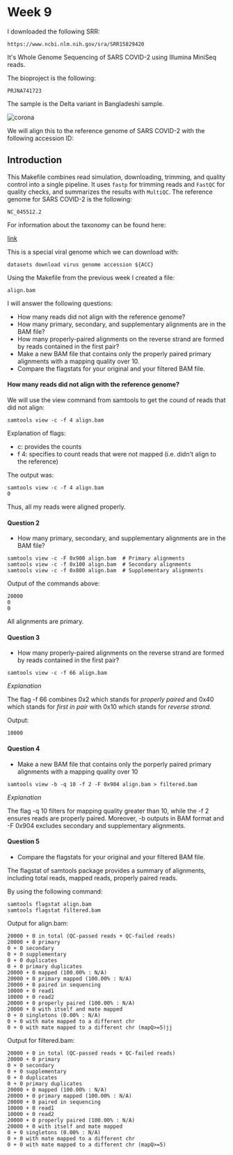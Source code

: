 # Week 9

I downloaded the following SRR:

```
https://www.ncbi.nlm.nih.gov/sra/SRR15829420
```

It's Whole Genome Sequencing of SARS COVID-2 using Illumina MiniSeq reads.

The bioproject is the following:
```
PRJNA741723
```

The sample is the Delta variant in Bangladeshi sample.

![corona](https://media.giphy.com/media/MCAFTO4btHOaiNRO1k/giphy.gif?cid=790b7611995r701whaqprrihc3d36dnvcti6v3e33jdsuujm&ep=v1_gifs_search&rid=giphy.gif&ct=g)

We will align this to the reference genome of SARS COVID-2 with the following accession ID:

## Introduction

This Makefile combines read simulation, downloading, trimming, and quality control into a single pipeline. It uses `fastp` for trimming reads and `FastQC` for quality checks, and summarizes the results with `MultiQC`.
The reference genome for SARS COVID-2 is the following:

```
NC_045512.2
```

For information about the taxonomy can be found here:

[link](https://www.ncbi.nlm.nih.gov/Taxonomy/Browser/wwwtax.cgi?id=2697049)

This is a special viral genome which we can download with:

```
datasets download virus genome accession ${ACC}
```

Using the Makefile from the previous week I created a file:

```
align.bam
```

I will answer the following questions:

- How many reads did not align with the reference genome? 
- How many primary, secondary, and supplementary alignments are in the BAM file?
- How many properly-paired alignments on the reverse strand are formed by reads
contained in the first pair?
- Make a new BAM file that contains only the properly paired primary alignments with 
a mapping quality over 10.
- Compare the flagstats for your original and your filtered BAM file.


#### How many reads did not align with the reference genome?

We will use the view command from samtools to get the cound of reads that did not align:

```
samtools view -c -f 4 align.bam
```

Explanation of flags:

- c: provides the counts
- f 4: specifies to count reads that were not mapped (i.e. didn't align to the reference)

The output was:

```
samtools view -c -f 4 align.bam
0
```

Thus, all my reads were aligned properly.

#### Question 2

- How many primary, secondary, and supplementary alignments are in the BAM file?

```
samtools view -c -F 0x900 align.bam  # Primary alignments
samtools view -c -f 0x100 align.bam  # Secondary alignments
samtools view -c -f 0x800 align.bam  # Supplementary alignments
```

Output of the commands above:
```
20000
0
0
```

All alignments are primary.

#### Question 3

- How many properly-paired alignments on the reverse strand are formed by reads contained in the first pair?

```
samtools view -c -f 66 align.bam
```

*Explanation*

The flag -f 66 combines 0x2 which stands for *properly paired* 
and 0x40 which stands for *first in pair* with 
0x10 which stands for *reverse strand*.

Output:
```
10000
```

#### Question 4

- Make a new BAM file that contains only the porperly paired primary alignments with a mapping quality over 10

```
samtools view -b -q 10 -f 2 -F 0x904 align.bam > filtered.bam
```

*Explanation*

The flag -q 10 filters for mapping quality greater than 10, while the 
-f 2 ensures reads are properly paired. Moreover, -b outputs in BAM format and
-F 0x904 excludes secondary and supplementary alignments.

#### Question 5

- Compare the flagstats for your original and your filtered BAM file.

The flagstat of samtools package provides a summary of alignments, 
including total reads, mapped reads, properly paired reads.

By using the following command:

```
samtools flagstat align.bam
samtools flagstat filtered.bam
```

Output for align.bam:
```
20000 + 0 in total (QC-passed reads + QC-failed reads)
20000 + 0 primary
0 + 0 secondary
0 + 0 supplementary
0 + 0 duplicates
0 + 0 primary duplicates
20000 + 0 mapped (100.00% : N/A)
20000 + 0 primary mapped (100.00% : N/A)
20000 + 0 paired in sequencing
10000 + 0 read1
10000 + 0 read2
20000 + 0 properly paired (100.00% : N/A)
20000 + 0 with itself and mate mapped
0 + 0 singletons (0.00% : N/A)
0 + 0 with mate mapped to a different chr
0 + 0 with mate mapped to a different chr (mapQ>=5)jj
```

Output for filtered.bam:
```
20000 + 0 in total (QC-passed reads + QC-failed reads)
20000 + 0 primary
0 + 0 secondary
0 + 0 supplementary
0 + 0 duplicates
0 + 0 primary duplicates
20000 + 0 mapped (100.00% : N/A)
20000 + 0 primary mapped (100.00% : N/A)
20000 + 0 paired in sequencing
10000 + 0 read1
10000 + 0 read2
20000 + 0 properly paired (100.00% : N/A)
20000 + 0 with itself and mate mapped
0 + 0 singletons (0.00% : N/A)
0 + 0 with mate mapped to a different chr
0 + 0 with mate mapped to a different chr (mapQ>=5)
```

